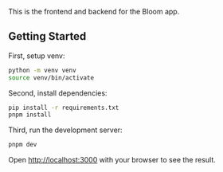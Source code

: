 This is the frontend and backend for the Bloom app.

## Getting Started

First, setup venv:

```bash
python -m venv venv
source venv/bin/activate
```

Second, install dependencies:

```bash
pip install -r requirements.txt
pnpm install
```

Third, run the development server:

```bash
pnpm dev
```

Open [http://localhost:3000](http://localhost:3000) with your browser to see the result.
